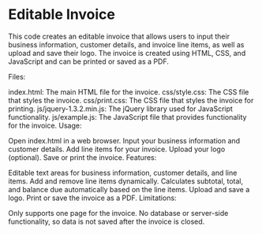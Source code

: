# Editable Invoice

This code creates an editable invoice that allows users to input their business information, customer details, and invoice line items, as well as upload and save their logo. The invoice is created using HTML, CSS, and JavaScript and can be printed or saved as a PDF.

Files:

index.html: The main HTML file for the invoice.
css/style.css: The CSS file that styles the invoice.
css/print.css: The CSS file that styles the invoice for printing.
js/jquery-1.3.2.min.js: The jQuery library used for JavaScript functionality.
js/example.js: The JavaScript file that provides functionality for the invoice.
Usage:

Open index.html in a web browser.
Input your business information and customer details.
Add line items for your invoice.
Upload your logo (optional).
Save or print the invoice.
Features:

Editable text areas for business information, customer details, and line items.
Add and remove line items dynamically.
Calculates subtotal, total, and balance due automatically based on the line items.
Upload and save a logo.
Print or save the invoice as a PDF.
Limitations:

Only supports one page for the invoice.
No database or server-side functionality, so data is not saved after the invoice is closed.
